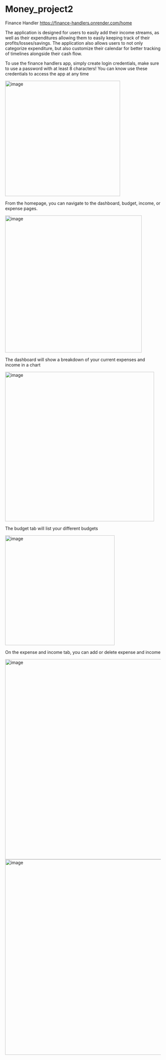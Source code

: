 # Money_project2
Finance Handler
https://finance-handlers.onrender.com/home

The application is designed for users to easily add their income streams, as well as their expenditures allowing them to easily keeping track of their profits/losses/savings. 
The application also allows users to not only categorize expenditure, but also customize their calendar for better tracking of timelines alongside their cash flow.

To use the finance handlers app, simply create login credentials, make sure to use a password with at least 8 characters!
You can know use these credentials to access the app at any time

<img width="372" alt="image" src="https://github.com/Jakkiexplore/Money_project2/assets/143468887/e9c8eb33-bb64-4319-a1fe-29622c31cd1d">




From the homepage, you can navigate to the dashboard, budget, income, or expense pages. 

<img width="442" alt="image" src="https://github.com/Jakkiexplore/Money_project2/assets/143468887/36afea64-3b15-4109-9864-e21719282e18">



The dashboard will show a breakdown of your current expenses and income in a chart

<img width="482" alt="image" src="https://github.com/Jakkiexplore/Money_project2/assets/143468887/7e52234b-2b20-4873-b100-443b75fca91f">



The budget tab will list your different budgets

<img width="354" alt="image" src="https://github.com/Jakkiexplore/Money_project2/assets/143468887/cce5e3d2-585f-440f-896f-deb680b8f8c5">



On the expense and income tab, you can add or delete expense and income

<img width="645" alt="image" src="https://github.com/Jakkiexplore/Money_project2/assets/143468887/73735ac5-6a30-4209-a027-a403a54fa11b">

<img width="630" alt="image" src="https://github.com/Jakkiexplore/Money_project2/assets/143468887/a2880a3c-b5ea-4ab4-af27-b49d02c83255">



